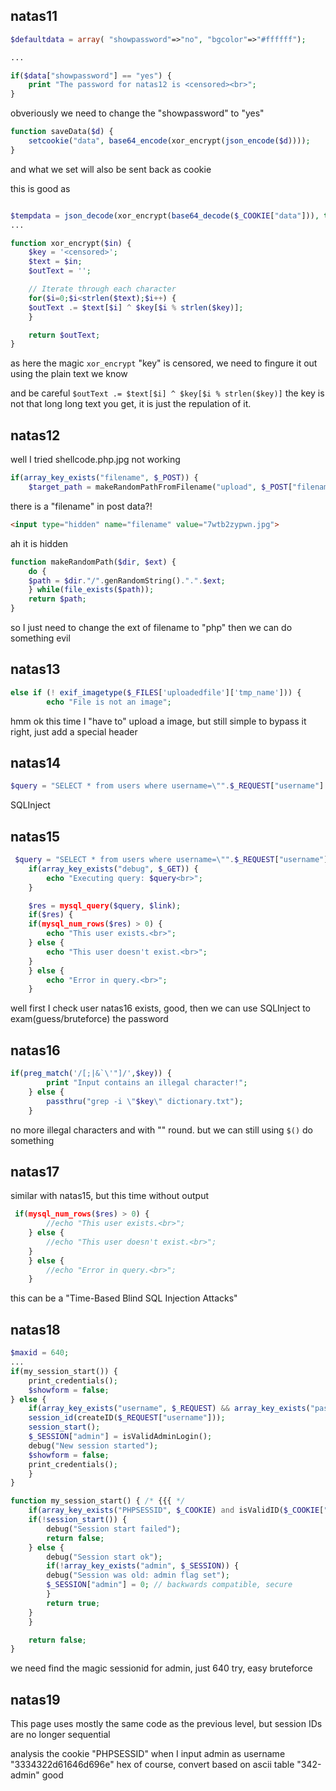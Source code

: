 ## natas11

```php
$defaultdata = array( "showpassword"=>"no", "bgcolor"=>"#ffffff");

...

if($data["showpassword"] == "yes") {
    print "The password for natas12 is <censored><br>";
}

```
obveriously we need to change the "showpassword" to "yes"

```php
function saveData($d) {
    setcookie("data", base64_encode(xor_encrypt(json_encode($d))));
}
```

and what we set will also be sent back as cookie

this is good as

```php

$tempdata = json_decode(xor_encrypt(base64_decode($_COOKIE["data"])), true);
...

function xor_encrypt($in) {
    $key = '<censored>';
    $text = $in;
    $outText = '';

    // Iterate through each character
    for($i=0;$i<strlen($text);$i++) {
    $outText .= $text[$i] ^ $key[$i % strlen($key)];
    }

    return $outText;
}
```

as here the magic `xor_encrypt` "key" is censored, we need to fingure it out using the plain text we know

and be careful `$outText .= $text[$i] ^ $key[$i % strlen($key)]` the key is not that long long text you get, it is just the repulation of it.

## natas12

well I tried shellcode.php.jpg not working

```php
if(array_key_exists("filename", $_POST)) { 
    $target_path = makeRandomPathFromFilename("upload", $_POST["filename"]); 
```

there is a "filename" in post data?!

```html
<input type="hidden" name="filename" value="7wtb2zypwn.jpg">
```
ah it is hidden

```php
function makeRandomPath($dir, $ext) { 
    do { 
    $path = $dir."/".genRandomString().".".$ext; 
    } while(file_exists($path)); 
    return $path; 
} 

```
so I just need to change the ext of filename to "php" then we can do something evil

## natas13

```php
else if (! exif_imagetype($_FILES['uploadedfile']['tmp_name'])) { 
        echo "File is not an image"; 
```

hmm ok this time I "have to" upload a image, but still simple to bypass it right, just add a special header


## natas14

```php
$query = "SELECT * from users where username=\"".$_REQUEST["username"]."\" and password=\"".$_REQUEST["password"]."\""; 
```

SQLInject

## natas15

```php
 $query = "SELECT * from users where username=\"".$_REQUEST["username"]."\""; 
    if(array_key_exists("debug", $_GET)) { 
        echo "Executing query: $query<br>"; 
    } 

    $res = mysql_query($query, $link); 
    if($res) { 
    if(mysql_num_rows($res) > 0) { 
        echo "This user exists.<br>"; 
    } else { 
        echo "This user doesn't exist.<br>"; 
    } 
    } else { 
        echo "Error in query.<br>"; 
    } 

```

well first I check user natas16 exists, good, then we can use SQLInject to exam(guess/bruteforce) the password

## natas16

```php
if(preg_match('/[;|&`\'"]/',$key)) {
        print "Input contains an illegal character!";
    } else {
        passthru("grep -i \"$key\" dictionary.txt");
    }
```

no more illegal characters and with "" round. but we can still using `$()` do something

## natas17

similar with natas15, but this time without output
```php
 if(mysql_num_rows($res) > 0) { 
        //echo "This user exists.<br>"; 
    } else { 
        //echo "This user doesn't exist.<br>"; 
    } 
    } else { 
        //echo "Error in query.<br>"; 
    } 
```
this can be a "Time-Based Blind SQL Injection Attacks"

## natas18

```php
$maxid = 640;
...
if(my_session_start()) { 
    print_credentials(); 
    $showform = false; 
} else { 
    if(array_key_exists("username", $_REQUEST) && array_key_exists("password", $_REQUEST)) { 
    session_id(createID($_REQUEST["username"])); 
    session_start(); 
    $_SESSION["admin"] = isValidAdminLogin(); 
    debug("New session started"); 
    $showform = false; 
    print_credentials(); 
    } 
}  
```

```php
function my_session_start() { /* {{{ */ 
    if(array_key_exists("PHPSESSID", $_COOKIE) and isValidID($_COOKIE["PHPSESSID"])) { 
    if(!session_start()) { 
        debug("Session start failed"); 
        return false; 
    } else { 
        debug("Session start ok"); 
        if(!array_key_exists("admin", $_SESSION)) { 
        debug("Session was old: admin flag set"); 
        $_SESSION["admin"] = 0; // backwards compatible, secure 
        } 
        return true; 
    } 
    } 

    return false; 
} 
```
we need find the magic sessionid for admin, just 640 try, easy bruteforce

## natas19

This page uses mostly the same code as the previous level, but session IDs are no longer sequential

analysis the cookie "PHPSESSID" when I input admin as username "3334322d61646d696e" hex of course, convert based on ascii table "342-admin" good